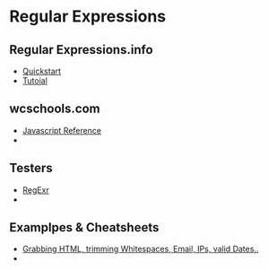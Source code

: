 # Regular Expressions

## Regular Expressions.info
  * [Quickstart](http://www.regular-expressions.info/quickstart.html)
  * [Tutoial](http://www.regular-expressions.info/tutorial.html)

## wcschools.com
  * [Javascript Reference](https://www.w3schools.com/jsref/default.asp)
  * []()


## Testers
  * [RegExr](http://regexr.com/)
  *

## Examplpes & Cheatsheets
  * [Grabbing HTML, trimming Whitespaces, Email, IPs, valid Dates..](http://www.regular-expressions.info/examples.html)
  * []()
